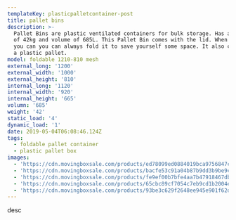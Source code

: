 ```yaml
---
templateKey: plasticpalletcontainer-post
title: pallet bins
description: >-
  Pallet Bins are plastic ventilated containers for bulk storage. Has a weight
  of 42kg and volume of 685L. This Pallet Bin comes with the lid. When not used
  you can you can always fold it to save yourself some space. It also comes with
  a plastic pallet.
model: foldable 1210-810 mesh
external_long: '1200'
external_width: '1000'
external_height: '810'
internal_long: '1120'
internal_width: '920'
internal_height: '665'
volumn: '685'
weight: '42'
static_load: '4'
dynamic_load: '1'
date: 2019-05-04T06:08:46.124Z
tags:
  - foldable pallet container
  - plastic pallet box
images:
  - 'https://cdn.movingboxsale.com/products/ed78099ed0884019bca9756847c20c48.jpg'
  - 'https://cdn.movingboxsale.com/products/bacfe53c91a04b87b9dd3b9be9cbbaa7.jpg'
  - 'https://cdn.movingboxsale.com/products/fe9ef00b7bfe4aa7b47918467db389ad.jpg'
  - 'https://cdn.movingboxsale.com/products/65cbc89cf7054c7eb9cd1b2004e99f81.jpg'
  - 'https://cdn.movingboxsale.com/products/93be3c629f2648ee945e901f62d3e1bc.jpg'
---
```

desc
